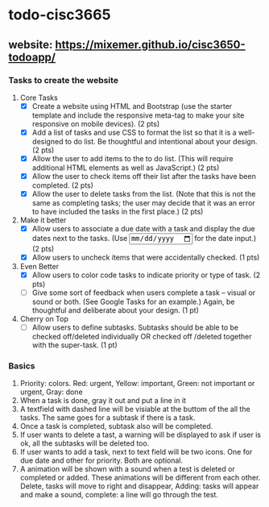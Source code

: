 # todo-cisc3665

## website: https://mixemer.github.io/cisc3650-todoapp/

### Tasks to create the website
1. Core Tasks
   - [x] Create a website using HTML and Bootstrap (use the starter template and include the responsive meta-tag to make your site responsive on mobile devices). (2 pts)
   - [x] Add a list of tasks and use CSS to format the list so that it is a well-designed to do list. Be thoughtful and intentional about your design. (2 pts)
   - [x] Allow the user to add items to the to do list. (This will require additional HTML elements as well as JavaScript.) (2 pts)
   - [x] Allow the user to check items off their list after the tasks have been completed. (2 pts)
   - [x] Allow the user to delete tasks from the list. (Note that this is not the same as completing tasks; the user may decide that it was an error to have included the tasks in the first place.) (2 pts)
2. Make it better
   - [x] Allow users to associate a due date with a task and display the due dates next to the tasks. (Use <input type="date"> for the date input.) (2 pts)
   - [x] Allow users to uncheck items that were accidentally checked. (1 pts)
3. Even Better
   - [x] Allow users to color code tasks to indicate priority or type of task. (2 pts)
   - [ ] Give some sort of feedback when users complete a task – visual or sound or both. (See Google Tasks for an example.) Again, be thoughtful and deliberate about your design. (1 pt)
4. Cherry on Top
   - [ ] Allow users to define subtasks. Subtasks should be able to be checked off/deleted individually OR checked off /deleted together with the super-task. (1 pt)

### Basics
1. Priority: colors. Red: urgent, Yellow: important, Green: not important or urgent, Gray: done
2. When a task is done, gray it out and put a line in it
3. A textfield with dashed line will be visiable at the buttom of the all the tasks. The same goes for a subtask if there is a task.
4. Once a task is completed, subtask also will be completed.
5. If user wants to delete a tast, a warning will be displayed to ask if user is ok, all the subtasks will be deleted too.
6. If user wants to add a task, next to text field will be two icons. One for due date and other for priority. Both are optional.
7. A animation will be shown with a sound when a test is deleted or completed or added. These animations will be different from each other. Delete, tasks will move to right and disappear, Adding: tasks will appear and make a sound, complete: a line will go through the test.
